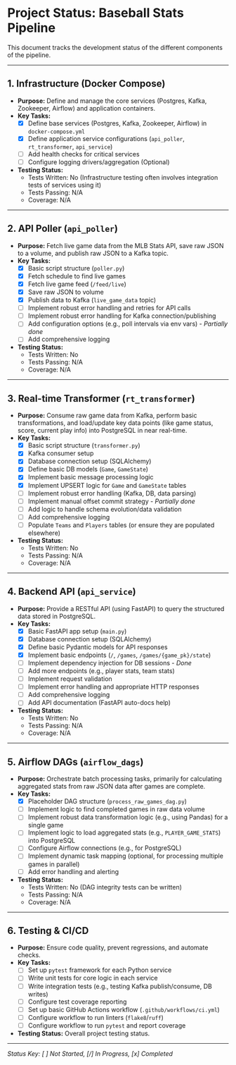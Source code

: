 # Project Status: Baseball Stats Pipeline

This document tracks the development status of the different components of the pipeline.

---

## 1. Infrastructure (Docker Compose)

*   **Purpose:** Define and manage the core services (Postgres, Kafka, Zookeeper, Airflow) and application containers.
*   **Key Tasks:**
    *   [x] Define base services (Postgres, Kafka, Zookeeper, Airflow) in `docker-compose.yml`
    *   [x] Define application service configurations (`api_poller`, `rt_transformer`, `api_service`)
    *   [ ] Add health checks for critical services
    *   [ ] Configure logging drivers/aggregation (Optional)
*   **Testing Status:**
    *   Tests Written: No (Infrastructure testing often involves integration tests of services using it)
    *   Tests Passing: N/A
    *   Coverage: N/A

---

## 2. API Poller (`api_poller`)

*   **Purpose:** Fetch live game data from the MLB Stats API, save raw JSON to a volume, and publish raw JSON to a Kafka topic.
*   **Key Tasks:**
    *   [x] Basic script structure (`poller.py`)
    *   [x] Fetch schedule to find live games
    *   [x] Fetch live game feed (`/feed/live`)
    *   [x] Save raw JSON to volume
    *   [x] Publish data to Kafka (`live_game_data` topic)
    *   [ ] Implement robust error handling and retries for API calls
    *   [ ] Implement robust error handling for Kafka connection/publishing
    *   [ ] Add configuration options (e.g., poll intervals via env vars) - *Partially done*
    *   [ ] Add comprehensive logging
*   **Testing Status:**
    *   Tests Written: No
    *   Tests Passing: N/A
    *   Coverage: N/A

---

## 3. Real-time Transformer (`rt_transformer`)

*   **Purpose:** Consume raw game data from Kafka, perform basic transformations, and load/update key data points (like game status, score, current play info) into PostgreSQL in near real-time.
*   **Key Tasks:**
    *   [x] Basic script structure (`transformer.py`)
    *   [x] Kafka consumer setup
    *   [x] Database connection setup (SQLAlchemy)
    *   [x] Define basic DB models (`Game`, `GameState`)
    *   [x] Implement basic message processing logic
    *   [x] Implement UPSERT logic for `Game` and `GameState` tables
    *   [ ] Implement robust error handling (Kafka, DB, data parsing)
    *   [ ] Implement manual offset commit strategy - *Partially done*
    *   [ ] Add logic to handle schema evolution/data validation
    *   [ ] Add comprehensive logging
    *   [ ] Populate `Teams` and `Players` tables (or ensure they are populated elsewhere)
*   **Testing Status:**
    *   Tests Written: No
    *   Tests Passing: N/A
    *   Coverage: N/A

---

## 4. Backend API (`api_service`)

*   **Purpose:** Provide a RESTful API (using FastAPI) to query the structured data stored in PostgreSQL.
*   **Key Tasks:**
    *   [x] Basic FastAPI app setup (`main.py`)
    *   [x] Database connection setup (SQLAlchemy)
    *   [x] Define basic Pydantic models for API responses
    *   [x] Implement basic endpoints (`/`, `/games`, `/games/{game_pk}/state`)
    *   [ ] Implement dependency injection for DB sessions - *Done*
    *   [ ] Add more endpoints (e.g., player stats, team stats)
    *   [ ] Implement request validation
    *   [ ] Implement error handling and appropriate HTTP responses
    *   [ ] Add comprehensive logging
    *   [ ] Add API documentation (FastAPI auto-docs help)
*   **Testing Status:**
    *   Tests Written: No
    *   Tests Passing: N/A
    *   Coverage: N/A

---

## 5. Airflow DAGs (`airflow_dags`)

*   **Purpose:** Orchestrate batch processing tasks, primarily for calculating aggregated stats from raw JSON data after games are complete.
*   **Key Tasks:**
    *   [x] Placeholder DAG structure (`process_raw_games_dag.py`)
    *   [ ] Implement logic to find completed games in raw data volume
    *   [ ] Implement robust data transformation logic (e.g., using Pandas) for a single game
    *   [ ] Implement logic to load aggregated stats (e.g., `PLAYER_GAME_STATS`) into PostgreSQL
    *   [ ] Configure Airflow connections (e.g., for PostgreSQL)
    *   [ ] Implement dynamic task mapping (optional, for processing multiple games in parallel)
    *   [ ] Add error handling and alerting
*   **Testing Status:**
    *   Tests Written: No (DAG integrity tests can be written)
    *   Tests Passing: N/A
    *   Coverage: N/A

---

## 6. Testing & CI/CD

*   **Purpose:** Ensure code quality, prevent regressions, and automate checks.
*   **Key Tasks:**
    *   [ ] Set up `pytest` framework for each Python service
    *   [ ] Write unit tests for core logic in each service
    *   [ ] Write integration tests (e.g., testing Kafka publish/consume, DB writes)
    *   [ ] Configure test coverage reporting
    *   [ ] Set up basic GitHub Actions workflow (`.github/workflows/ci.yml`)
    *   [ ] Configure workflow to run linters (`flake8`/`ruff`)
    *   [ ] Configure workflow to run `pytest` and report coverage
*   **Testing Status:** Overall project testing status.

---
*Status Key: [ ] Not Started, [/] In Progress, [x] Completed*
